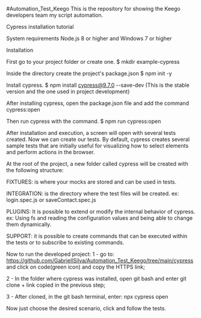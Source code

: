 #Automation_Test_Keego
This is the repository for showing the Keego developers team my script automation.

Cypress installation tutorial

System requirements
Node.js 8 or higher and Windows 7 or higher

Installation

First go to your project folder or create one.
$ mkdir example-cypress

Inside the directory create the project's package.json
$ npm init -y

Install cypress.
$ npm install cypress@9.7.0 --save-dev (This is the stable version and the one used in project development)

After installing cypress, open the package.json file and add the command cypress:open

Then run cypress with the command.
$ npm run cypress:open

After installation and execution, a screen will open with several tests created. Now we can create our tests. By default, cypress creates several sample tests that are initially useful for visualizing how to select elements and perform actions in the browser.

At the root of the project, a new folder called cypress will be created with the following structure:

FIXTURES: is where your mocks are stored and can be used in tests.

INTEGRATION: is the directory where the test files will be created.
ex: login.spec.js or saveContact.spec.js

PLUGINS: It is possible to extend or modify the internal behavior of cypress.
ex: Using fs and reading the configuration values ​​and being able to change them dynamically.

SUPPORT: it is possible to create commands that can be executed within the tests or to subscribe to existing commands.

Now to run the developed project:
1 - go to: https://github.com/GabriellSilva/Automation_Test_Keego/tree/main/cypress and click on code(green icon) and copy the HTTPS link;

2 - In the folder where cypress was installed, open git bash and enter git clone + link copied in the previous step;

3 - After cloned, in the git bash terminal, enter: npx cypress open

Now just choose the desired scenario, click and follow the tests.
